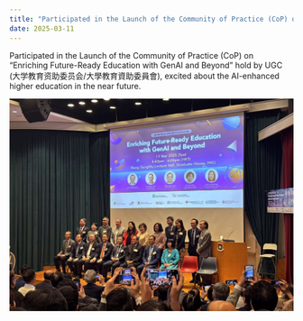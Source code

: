 ```yaml
---
title: "Participated in the Launch of the Community of Practice (CoP) on “Enriching Future-Ready Education with GenAI and Beyond” 👨‍🏫"
date: 2025-03-11
---
```

Participated in the Launch of the Community of Practice (CoP) on “Enriching Future-Ready Education with GenAI and Beyond” hold by UGC (大学教育资助委员会/大學教育資助委員會), excited about the AI-enhanced higher education in the near future. 

![meeting](/asset/pics/post-2025-03-11/meeting.jpg)
